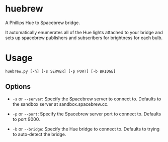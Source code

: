 # huebrew

A Phillips Hue to Spacebrew bridge.

It automatically enumerates all of the Hue lights attached to your bridge and sets up spacebrew publishers and subscribers for brightness for each bulb.

# Usage

```
huebrew.py [-h] [-s SERVER] [-p PORT] [-b BRIDGE]
```

## Options

 * `-s` or `--server`: Specify the Spacebrew server to connect to. Defaults to the sandbox server at sandbox.spacebrew.cc.

 * `-p` or `--port`: Specify the Spacebrew server port to connect to. Defaults to port 9000.

 * `-b` or `--bridge`: Specify the Hue bridge to connect to. Defaults to trying to auto-detect the bridge.
